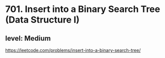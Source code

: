 # 701. Insert into a Binary Search Tree (Data Structure I)
## level: Medium

https://leetcode.com/problems/insert-into-a-binary-search-tree/
